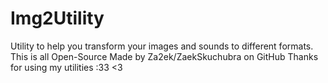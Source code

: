 # Img2Utility
Utility to help you transform your images and sounds to different formats. This is all Open-Source
Made by Za2ek/ZaekSkuchubra on GitHub
Thanks for using my utilities :33
<3
